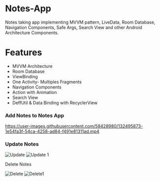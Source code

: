 # Notes-App
Notes taking app implementing MVVM pattern, LiveData, Room Database, Navigation Components, Safe Args, Search View and other Android Architecture Components.

# Features
- MVVM Architecture
- Room Database
- ViewBinding
- One Activity- Multiples Fragments
- Navigation Components
- Action with Animation
- Search View
- DeffUtil & Data Binding with  RecyclerView

<h3>Add Notes to Notes App</h3>

https://user-images.githubusercontent.com/58428980/132495873-1e54fa3f-54ca-4258-ad84-f491e81311ad.mp4

<h3>Update Notes</h3>

![Update](https://user-images.githubusercontent.com/58428980/132494395-7935a52c-173d-403f-8ef9-7b73a345f6d2.PNG)
![Update 1](https://user-images.githubusercontent.com/58428980/132494380-2572910a-90a6-4abb-927b-5976c86372dc.PNG)

Delete Notes

![Delete](https://user-images.githubusercontent.com/58428980/132494435-3ac8f294-b806-44bb-a632-08636621a9f7.PNG)
![Delete1](https://user-images.githubusercontent.com/58428980/132494442-efb8c60d-df03-424b-8948-95635ea2a4bd.PNG)





